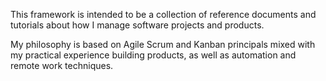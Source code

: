 This framework is intended to be a collection of reference documents and tutorials about how I manage software projects and products.

My philosophy is based on Agile Scrum and Kanban principals mixed with my practical experience building products, as well as automation and remote work techniques.